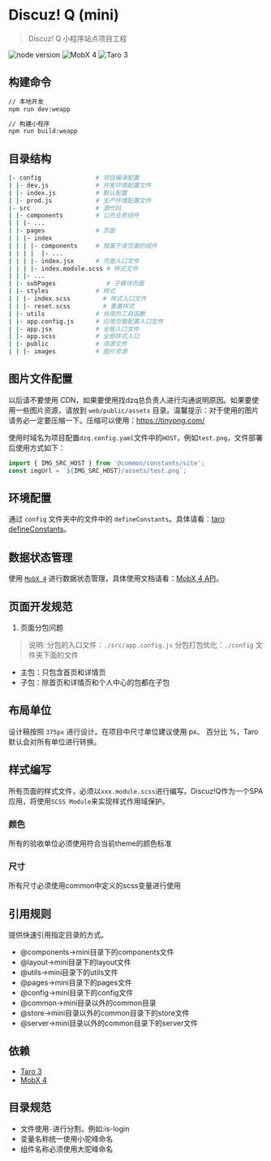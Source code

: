 # Discuz! Q (mini)

> Discuz! Q 小程序站点项目工程

![node version](https://img.shields.io/badge/node-%3E%3D10.13.0-blue)
![MobX 4](https://img.shields.io/badge/MobX-4.15.4-brightgreen)
![Taro 3](https://img.shields.io/badge/Taro-3.1.1-brightgreen)

## 构建命令

```bash
// 本地开发
npm run dev:weapp

// 构建小程序
npm run build:weapp
```

## 目录结构

```bash
|- config               # 项目编译配置
| |- dev.js             # 开发环境配置文件
| |- index.js           # 默认配置
| |- prod.js            # 生产环境配置文件
|- src                  # 源代码
| |- components         # 公共业务组件
| | |- ...
| |- pages              # 页面
| | |- index
| | | |- components     # 独属于该页面的组件
| | | |  |- ...     
| | | |- index.jsx      # 页面入口文件
| | | |- index.module.scss # 样式文件
| | |- ...
| |- subPages              # 子模块页面
| |- styles             # 样式
| | |- index.scss         # 样式入口文件
| | |- reset.scss         # 重置样式
| |- utils              # 共用的工具函数
| |- app.config.js      # 应用页面配置入口文件
| |- app.jsx            # 全局入口文件
| |- app.scss           # 全局样式入口
| |- public             # 资源文件
| | |- images           # 图片资源
```

## 图片文件配置

以后请不要使用 CDN，如果要使用找dzq总负责人进行沟通说明原因。如果要使用一些图片资源，请放到 `web/public/assets`  目录。温馨提示：对于使用的图片请务必一定要压缩一下。压缩可以使用：https://tinypng.com/

使用时域名为项目配置`dzq.config.yaml`文件中的`HOST`，例如`test.png`，文件部署后使用方式如下：

```js
import { IMG_SRC_HOST } from '@common/constants/site';
const imgUrl = `${IMG_SRC_HOST}/assets/test.png`;
```

## 环境配置

通过 `config` 文件夹中的文件中的 `defineConstants`。具体请看：[taro defineConstants](https://taro-docs.jd.com/taro/docs/next/config-detail#defineconstants)。

## 数据状态管理

使用 [`MobX 4`](https://cn.mobx.js.org) 进行数据状态管理，具体使用文档请看：[MobX 4 API](https://cn.mobx.js.org/refguide/api.html)。

## 页面开发规范


1. 页面分包问题
> 说明:
> 分包的入口文件：`./src/app.config.js`
> 分包打包优化：`./config` 文件夹下面的文件
- 主包：只包含首页和详情页
- 子包：除首页和详情页和个人中心的包都在子包

## 布局单位

设计稿按照 `375px` 进行设计。在项目中尺寸单位建议使用 px、 百分比 %，Taro 默认会对所有单位进行转换。

## 样式编写

所有页面的样式文件，必须以`xxx.module.scss`进行编写。Discuz!Q作为一个SPA应用，将使用`SCSS Module`来实现样式作用域保护。

### 颜色
所有的验收单位必须使用符合当前theme的颜色标准

### 尺寸
所有尺寸必须使用common中定义的scss变量进行使用

## 引用规则

提供快速引用指定目录的方式。

- @components->mini目录下的components文件
- @layout->mini目录下的layout文件
- @utils->mini目录下的utils文件
- @pages->mini目录下的pages文件
- @config->mini目录下的config文件
- @common->mini目录以外的common目录
- @store->mini目录以外的common目录下的store文件
- @server->mini目录以外的common目录下的server文件


## 依赖
- [Taro 3](http://taro-docs.jd.com/taro/docs/README)
- [MobX 4](https://cn.mobx.js.org/)

## 目录规范
- 文件使用`-`进行分割，例如:is-login
- 变量名称统一使用小驼峰命名
- 组件名称必须使用大驼峰命名